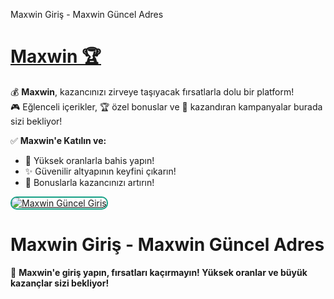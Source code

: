 Maxwin Giriş - Maxwin Güncel Adres

# <a href="https://cutt.ly/MaxwinLink" title="Maxwin Güncel Giriş">Maxwin 🏆</a>

💰 **Maxwin**, kazancınızı zirveye taşıyacak fırsatlarla dolu bir platform!  
🎮 Eğlenceli içerikler, 🏆 özel bonuslar ve 💎 kazandıran kampanyalar burada sizi bekliyor!  

✅ **Maxwin'e Katılın ve:**  
- 🎉 Yüksek oranlarla bahis yapın!  
- ✨ Güvenilir altyapının keyfini çıkarın!  
- 🚀 Bonuslarla kazancınızı artırın!  

<a href="https://cutt.ly/MaxwinLink" title="Maxwin Güncel Giriş">
<img src="https://i.ibb.co/BtMhhf6/g-venligiris.jpg" alt="Maxwin Güncel Giriş" style="max-width: 100%; border: 2px solid #16a085; border-radius: 10px;">
</a>  

# Maxwin Giriş - Maxwin Güncel Adres

💎 **Maxwin'e giriş yapın, fırsatları kaçırmayın! Yüksek oranlar ve büyük kazançlar sizi bekliyor!**

